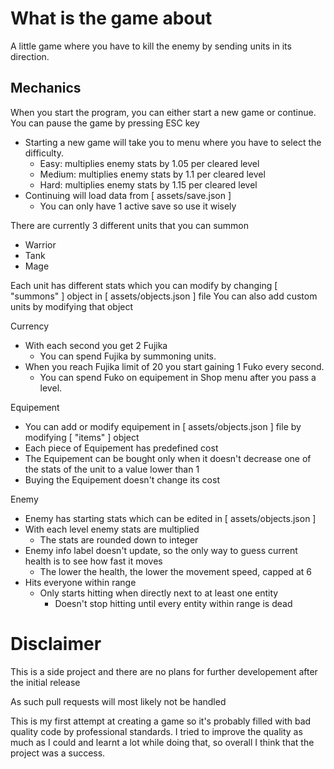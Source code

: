 # What is the game about
A little game where you have to kill the enemy by sending units in its direction.

## Mechanics
When you start the program, you can either start a new game or continue.
You can pause the game by pressing ESC key

- Starting a new game will take you to menu where you have to select the difficulty.
  - Easy: multiplies enemy stats by 1.05 per cleared level
  - Medium: multiplies enemy stats by 1.1 per cleared level
  - Hard: multiplies enemy stats by 1.15 per cleared level
- Continuing will load data from [ assets/save.json ]
  - You can only have 1 active save so use it wisely

There are currently 3 different units that you can summon
- Warrior
- Tank
- Mage

Each unit has different stats which you can modify by changing [ "summons" ] object in [ assets/objects.json ] file
You can also add custom units by modifying that object

Currency
- With each second you get 2 Fujika 
  - You can spend Fujika by summoning units.
- When you reach Fujika limit of 20 you start gaining 1 Fuko every second.
  - You can spend Fuko on equipement in Shop menu after you pass a level.
  
Equipement
- You can add or modify equipement in [ assets/objects.json ] file by modifying [ "items" ] object
- Each piece of Equipement has predefined cost
- The Equipement can be bought only when it doesn't decrease one of the stats of the unit to a value lower than 1
- Buying the Equipement doesn't change its cost

Enemy
- Enemy has starting stats which can be edited in [ assets/objects.json ]
- With each level enemy stats are multiplied 
  - The stats are rounded down to integer
- Enemy info label doesn't update, so the only way to guess current health is to see how fast it moves
  - The lower the health, the lower the movement speed, capped at 6
- Hits everyone within range
  - Only starts hitting when directly next to at least one entity
    - Doesn't stop hitting until every entity within range is dead

# Disclaimer
This is a side project and there are no plans for further developement after the initial release

As such pull requests will most likely not be handled

This is my first attempt at creating a game so it's probably filled with bad quality code by professional standards.
I tried to improve the quality as much as I could and learnt a lot while doing that,
so overall I think that the project was a success.
